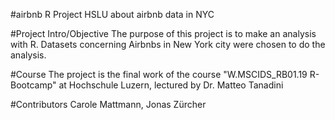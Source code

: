 #airbnb
R Project HSLU about airbnb data in NYC

#Project Intro/Objective
The purpose of this project is to make an analysis with R. Datasets concerning Airbnbs in New York city were chosen to do the analysis.

#Course
The project is the final work of the course "W.MSCIDS_RB01.19 R-Bootcamp" at Hochschule Luzern, lectured by Dr. Matteo Tanadini

#Contributors
Carole Mattmann, Jonas Zürcher

